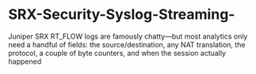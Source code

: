 # SRX-Security-Syslog-Streaming-
Juniper SRX RT_FLOW logs are famously chatty—but most analytics only need a handful of fields: the source/destination, any NAT translation, the protocol, a couple of byte counters, and when the session actually happened
